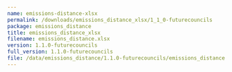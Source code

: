 ```yaml
---
name: emissions-distance-xlsx
permalink: /downloads/emissions_distance_xlsx/1_1_0-futurecouncils
package: emissions_distance
title: emissions_distance_xlsx
filename: emissions_distance.xlsx
version: 1.1.0-futurecouncils
full_version: 1.1.0-futurecouncils
file: /data/emissions_distance/1.1.0-futurecouncils/emissions_distance.xlsx
---
```

